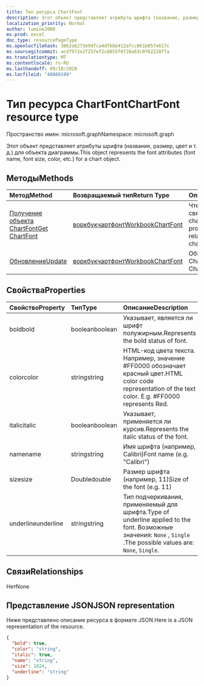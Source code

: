 ```yaml
---
title: Тип ресурса ChartFont
description: Этот объект представляет атрибуты шрифта (название, размер, цвет и т. д.) для объекта диаграммы.
localization_priority: Normal
author: lumine2008
ms.prod: excel
doc_type: resourcePageType
ms.openlocfilehash: 3862a6273e9dfca4df6bb412afcc061b057e617c
ms.sourcegitcommit: acdf972e2f25fef2c6855f6f28a63c0762228ffa
ms.translationtype: MT
ms.contentlocale: ru-RU
ms.lasthandoff: 09/18/2020
ms.locfileid: "48069199"
---
```

# <a name="chartfont-resource-type"></a><span data-ttu-id="6ea00-103">Тип ресурса ChartFont</span><span class="sxs-lookup"><span data-stu-id="6ea00-103">ChartFont resource type</span></span>

<span data-ttu-id="6ea00-104">Пространство имен: microsoft.graph</span><span class="sxs-lookup"><span data-stu-id="6ea00-104">Namespace: microsoft.graph</span></span>

<span data-ttu-id="6ea00-105">Этот объект представляет атрибуты шрифта (название, размер, цвет и т. д.) для объекта диаграммы.</span><span class="sxs-lookup"><span data-stu-id="6ea00-105">This object represents the font attributes (font name, font size, color, etc.) for a chart object.</span></span>


## <a name="methods"></a><span data-ttu-id="6ea00-106">Методы</span><span class="sxs-lookup"><span data-stu-id="6ea00-106">Methods</span></span>

| <span data-ttu-id="6ea00-107">Метод</span><span class="sxs-lookup"><span data-stu-id="6ea00-107">Method</span></span>           | <span data-ttu-id="6ea00-108">Возвращаемый тип</span><span class="sxs-lookup"><span data-stu-id="6ea00-108">Return Type</span></span>    |<span data-ttu-id="6ea00-109">Описание</span><span class="sxs-lookup"><span data-stu-id="6ea00-109">Description</span></span>|
|:---------------|:--------|:----------|
|[<span data-ttu-id="6ea00-110">Получение объекта ChartFont</span><span class="sxs-lookup"><span data-stu-id="6ea00-110">Get ChartFont</span></span>](../api/chartfont-get.md) | [<span data-ttu-id="6ea00-111">воркбукчартфонт</span><span class="sxs-lookup"><span data-stu-id="6ea00-111">WorkbookChartFont</span></span>](chartfont.md) |<span data-ttu-id="6ea00-112">Чтение свойств и связей объекта chartFont.</span><span class="sxs-lookup"><span data-stu-id="6ea00-112">Read properties and relationships of chartFont object.</span></span>|
|[<span data-ttu-id="6ea00-113">Обновление</span><span class="sxs-lookup"><span data-stu-id="6ea00-113">Update</span></span>](../api/chartfont-update.md) | [<span data-ttu-id="6ea00-114">воркбукчартфонт</span><span class="sxs-lookup"><span data-stu-id="6ea00-114">WorkbookChartFont</span></span>](chartfont.md)   |<span data-ttu-id="6ea00-115">Обновление объекта ChartFont.</span><span class="sxs-lookup"><span data-stu-id="6ea00-115">Update ChartFont object.</span></span> |

## <a name="properties"></a><span data-ttu-id="6ea00-116">Свойства</span><span class="sxs-lookup"><span data-stu-id="6ea00-116">Properties</span></span>
| <span data-ttu-id="6ea00-117">Свойство</span><span class="sxs-lookup"><span data-stu-id="6ea00-117">Property</span></span>     | <span data-ttu-id="6ea00-118">Тип</span><span class="sxs-lookup"><span data-stu-id="6ea00-118">Type</span></span>   |<span data-ttu-id="6ea00-119">Описание</span><span class="sxs-lookup"><span data-stu-id="6ea00-119">Description</span></span>|
|:---------------|:--------|:----------|
|<span data-ttu-id="6ea00-120">bold</span><span class="sxs-lookup"><span data-stu-id="6ea00-120">bold</span></span>|<span data-ttu-id="6ea00-121">boolean</span><span class="sxs-lookup"><span data-stu-id="6ea00-121">boolean</span></span>|<span data-ttu-id="6ea00-122">Указывает, является ли шрифт полужирным.</span><span class="sxs-lookup"><span data-stu-id="6ea00-122">Represents the bold status of font.</span></span>|
|<span data-ttu-id="6ea00-123">color</span><span class="sxs-lookup"><span data-stu-id="6ea00-123">color</span></span>|<span data-ttu-id="6ea00-124">string</span><span class="sxs-lookup"><span data-stu-id="6ea00-124">string</span></span>|<span data-ttu-id="6ea00-p101">HTML-код цвета текста. Например, значение #FF0000 обозначает красный цвет.</span><span class="sxs-lookup"><span data-stu-id="6ea00-p101">HTML color code representation of the text color. E.g. #FF0000 represents Red.</span></span>|
|<span data-ttu-id="6ea00-128">italic</span><span class="sxs-lookup"><span data-stu-id="6ea00-128">italic</span></span>|<span data-ttu-id="6ea00-129">boolean</span><span class="sxs-lookup"><span data-stu-id="6ea00-129">boolean</span></span>|<span data-ttu-id="6ea00-130">Указывает, применяется ли курсив.</span><span class="sxs-lookup"><span data-stu-id="6ea00-130">Represents the italic status of the font.</span></span>|
|<span data-ttu-id="6ea00-131">name</span><span class="sxs-lookup"><span data-stu-id="6ea00-131">name</span></span>|<span data-ttu-id="6ea00-132">string</span><span class="sxs-lookup"><span data-stu-id="6ea00-132">string</span></span>|<span data-ttu-id="6ea00-133">Имя шрифта (например, Calibri)</span><span class="sxs-lookup"><span data-stu-id="6ea00-133">Font name (e.g. "Calibri")</span></span>|
|<span data-ttu-id="6ea00-134">size</span><span class="sxs-lookup"><span data-stu-id="6ea00-134">size</span></span>|<span data-ttu-id="6ea00-135">Double</span><span class="sxs-lookup"><span data-stu-id="6ea00-135">double</span></span>|<span data-ttu-id="6ea00-136">Размер шрифта (например, 11)</span><span class="sxs-lookup"><span data-stu-id="6ea00-136">Size of the font (e.g. 11)</span></span>|
|<span data-ttu-id="6ea00-137">underline</span><span class="sxs-lookup"><span data-stu-id="6ea00-137">underline</span></span>|<span data-ttu-id="6ea00-138">string</span><span class="sxs-lookup"><span data-stu-id="6ea00-138">string</span></span>|<span data-ttu-id="6ea00-139">Тип подчеркивания, применяемый для шрифта.</span><span class="sxs-lookup"><span data-stu-id="6ea00-139">Type of underline applied to the font.</span></span> <span data-ttu-id="6ea00-140">Возможные значения: `None` , `Single` .</span><span class="sxs-lookup"><span data-stu-id="6ea00-140">The possible values are: `None`, `Single`.</span></span>|

## <a name="relationships"></a><span data-ttu-id="6ea00-141">Связи</span><span class="sxs-lookup"><span data-stu-id="6ea00-141">Relationships</span></span>
<span data-ttu-id="6ea00-142">Нет</span><span class="sxs-lookup"><span data-stu-id="6ea00-142">None</span></span>


## <a name="json-representation"></a><span data-ttu-id="6ea00-143">Представление JSON</span><span class="sxs-lookup"><span data-stu-id="6ea00-143">JSON representation</span></span>

<span data-ttu-id="6ea00-144">Ниже представлено описание ресурса в формате JSON.</span><span class="sxs-lookup"><span data-stu-id="6ea00-144">Here is a JSON representation of the resource.</span></span>

<!--{
  "blockType": "resource",
  "baseType": "microsoft.graph.entity",
  "optionalProperties": [],
  "@odata.type": "microsoft.graph.workbookChartFont"
}-->

```json
{
  "bold": true,
  "color": "string",
  "italic": true,
  "name": "string",
  "size": 1024,
  "underline": "string"
}

```

<!-- uuid: 8fcb5dbc-d5aa-4681-8e31-b001d5168d79
2015-10-25 14:57:30 UTC -->
<!-- {
  "type": "#page.annotation",
  "description": "ChartFont resource",
  "keywords": "",
  "section": "documentation",
  "tocPath": ""
}-->

